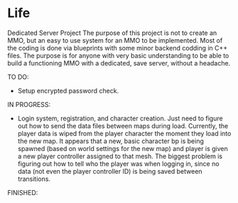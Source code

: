 # Life
 Dedicated Server Project
 The purpose of this project is not to create an MMO, but an easy to use system for an MMO to be implemented. Most of the coding is done via blueprints with some minor backend codding in C++ files. The purpose is for anyone with very basic understanding to be able to build a functioning MMO with a dedicated, save server, without a headache.

TO DO:
- Setup encrypted password check.

IN PROGRESS: 
- Login system, registration, and character creation. Just need to figure out how to send the data files between maps during load. Currently, the player data is wiped from the player character the moment they load into the new map. It appears that a new, basic character bp is being spawned (based on world settings for the new map) and player is given a new player controller assigned to that mesh. The biggest problem is figuring out how to tell who the player was when logging in, since no data (not even the player controller ID) is being saved between transitions.

FINISHED:
